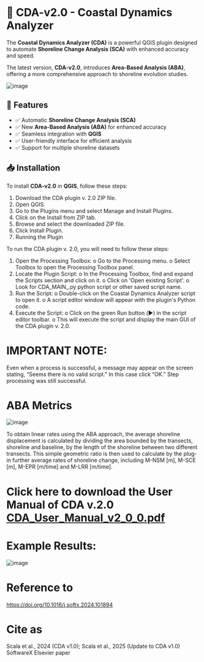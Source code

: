 # 📌 CDA-v2.0 - Coastal Dynamics Analyzer  

The **Coastal Dynamics Analyzer (CDA)** is a powerful QGIS plugin designed to automate **Shoreline Change Analysis (SCA)** with enhanced accuracy and speed.  

The latest version, **CDA-v2.0**, introduces **Area-Based Analysis (ABA)**, offering a more comprehensive approach to shoreline evolution studies.  

![image](https://github.com/user-attachments/assets/eea51907-1827-4244-bc73-cf7aeadac78f)


## 🚀 Features  

- ✅ Automatic **Shoreline Change Analysis (SCA)**  
- ✅ New **Area-Based Analysis (ABA)** for enhanced accuracy  
- ✅ Seamless integration with **QGIS**  
- ✅ User-friendly interface for efficient analysis  
- ✅ Support for multiple shoreline datasets  

## 📥 Installation  

To install **CDA-v2.0** in **QGIS**, follow these steps:  
1.	Download the CDA plugin v. 2.0 ZIP file.
2.	Open QGIS.
3.	Go to the Plugins menu and select Manage and Install Plugins.
4.	Click on the Install from ZIP tab.
5.	Browse and select the downloaded ZIP file.
6.	Click Install Plugin.
2. Running the Plugin

To run the CDA plugin v. 2.0, you will need to follow these steps:
1.	Open the Processing Toolbox:
  o	Go to the Processing menu.
  o	Select Toolbox to open the Processing Toolbox panel.
2.	Locate the Plugin Script:
  o	In the Processing Toolbox, find and expand the Scripts section and click on it.
  o	Click on 'Open existing Script'.
  o	Look for CDA_MAIN_.py python script or other saved script name.
3.	Run the Script:
  o	Double-click on the Coastal Dynamics Analyzer script to open it.
  o	A script editor window will appear with the plugin's Python code.
4.	Execute the Script:
  o	Click on the green Run button (▶️) in the script editor toolbar.
  o	This will execute the script and display the main GUI of the CDA plugin v. 2.0.

# IMPORTANT NOTE: 
Even when a process is successful, a message may appear on the screen stating, “Seems there is no valid script.” In this case click “OK.” Step processing was still successful.

# ABA Metrics
![image](https://github.com/user-attachments/assets/af9761bf-e968-4e65-9d9a-affa9a2283ac)

To obtain linear rates using the ABA approach, the average shoreline displacement is calculated by dividing the area bounded by the transects, shoreline and baseline, by the length of the shoreline between two different transects. This simple geometric ratio is then used to calculate by the plug-in further average rates of shoreline change, including M-NSM [m], M-SCE [m], M-EPR [m/time] and M-LRR [m/time].

# Click here to download the User Manual of CDA v.2.0 [CDA_User_Manual_v2_0_0.pdf](https://github.com/user-attachments/files/19162605/CDA_User_Manual_v2_0_0.pdf)

# Example Results:
![image](https://github.com/user-attachments/assets/39fbe657-c1c6-4ba9-92e8-0e7b39d6deb5)


# Reference to 
https://doi.org/10.1016/j.softx.2024.101894

# Cite as 
Scala et al., 2024 (CDA v1.0); Scala et al., 2025 (Update to CDA v1.0) SoftwareX Elsevier paper



